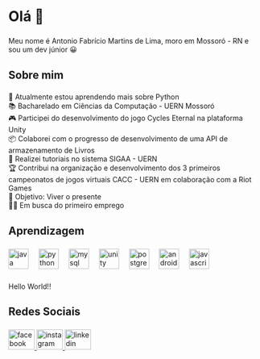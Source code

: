 <h1 align="left">Olá 👋</h1>

###

<p align="left">Meu nome é Antonio Fabrício Martins de Lima, moro em Mossoró - RN e sou um dev júnior 😀</p>

###

<h2 align="left">Sobre mim</h2>

###

<p align="left">📓 Atualmente estou aprendendo mais sobre Python <br>📚 Bacharelado em Ciências da Computação - UERN Mossoró <br>🎮 Participei do desenvolvimento do jogo Cycles Eternal na plataforma Unity<br>📦 Colaborei com o progresso de desenvolvimento de uma API de armazenamento de Livros<br>📄 Realizei tutoriais no sistema SIGAA - UERN<br>🏆 Contribui na organização e desenvolvimento dos 3 primeiros campeonatos de jogos virtuais CACC - UERN em colaboração com a Riot Games<br>🎯 Objetivo: Viver o presente<br>👨‍⚖️ Em busca do primeiro emprego</p>

###

<h2 align="left">Aprendizagem</h2>

###

<div align="left">
  <img src="https://cdn.jsdelivr.net/gh/devicons/devicon/icons/java/java-original.svg" height="40" alt="java logo"  />
  <img width="12" />
  <img src="https://cdn.jsdelivr.net/gh/devicons/devicon/icons/python/python-original.svg" height="40" alt="python logo"  />
  <img width="12" />
  <img src="https://cdn.jsdelivr.net/gh/devicons/devicon/icons/mysql/mysql-original.svg" height="40" alt="mysql logo"  />
  <img width="12" />
  <img src="https://cdn.jsdelivr.net/gh/devicons/devicon/icons/unity/unity-original.svg" height="40" alt="unity logo"  />
  <img width="12" />
  <img src="https://cdn.jsdelivr.net/gh/devicons/devicon/icons/postgresql/postgresql-original.svg" height="40" alt="postgresql logo"  />
  <img width="12" />
  <img src="https://cdn.jsdelivr.net/gh/devicons/devicon/icons/android/android-original.svg" height="40" alt="android logo"  />
  <img width="12" />
  <img src="https://cdn.jsdelivr.net/gh/devicons/devicon/icons/javascript/javascript-original.svg" height="40" alt="javascript logo"  />
</div>

###

<p align="left">Hello World!!</p>

###

<h2 align="left">Redes Sociais</h2>

###

<div align="left">
  <a href="https://www.facebook.com/fabricio.martins.7921/" target="_blank">
    <img src="https://raw.githubusercontent.com/maurodesouza/profile-readme-generator/master/src/assets/icons/social/facebook/default.svg" width="52" height="40" alt="facebook logo"  />
  </a>
  <a href="https://www.instagram.com/fabriciomt8/" target="_blank">
    <img src="https://raw.githubusercontent.com/maurodesouza/profile-readme-generator/master/src/assets/icons/social/instagram/default.svg" width="52" height="40" alt="instagram logo"  />
  </a>
  <a href="https://www.linkedin.com/in/fabrício-martins-09b413345/" target="_blank">
    <img src="https://raw.githubusercontent.com/maurodesouza/profile-readme-generator/master/src/assets/icons/social/linkedin/default.svg" width="52" height="40" alt="linkedin logo"  />
  </a>
</div>

###
